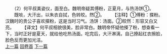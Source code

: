 　　（2）何平叔美姿仪，面至白。魏明帝疑其傅粉，正夏月，与热汤饼①。
　　既啖，大汗出，以朱衣自拭，色转皎。然②。
　　【注释】①傅粉：搽粉。汉魏时的贵公子喜欢搽粉，这是当时习气。汤饼：汤面。②皎然：形容又白又亮。
　　【译文】何平叔相貌很美，脸非常白。魏明帝怀疑他搽了粉，想查看一下，当时正好是夏天，就给他吃热汤面。吃完后，大汗淋漓，自己撩起红衣擦脸，脸色反而更加光洁。
<br>[上一篇](14_01) [回卷首](14_00) [下一篇](14_03)
